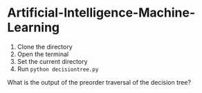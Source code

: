 # Artificial-Intelligence-Machine-Learning

1. Clone the directory <br/>
2. Open the terminal <br/>
3. Set the current directory <br/>
4. Run `python decisiontree.py`

What is the output of the preorder traversal of the decision tree?
